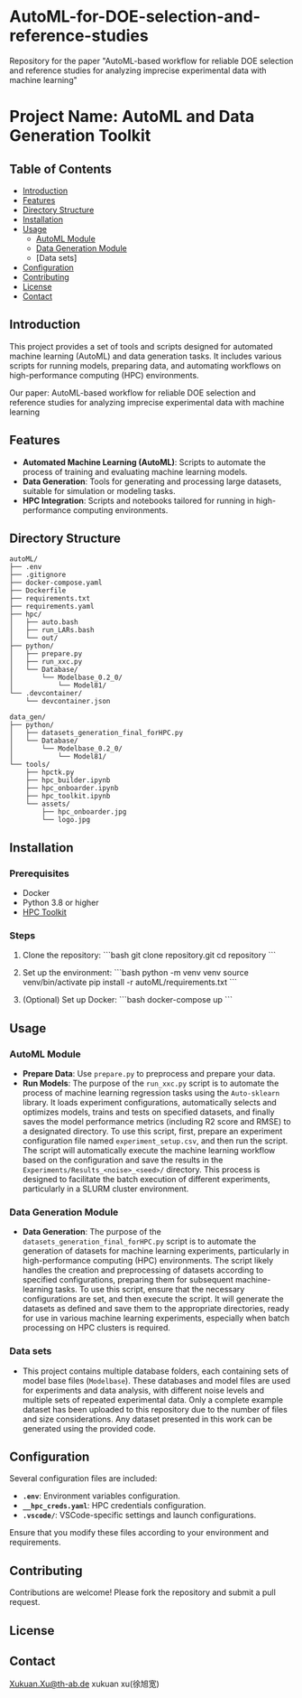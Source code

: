 # AutoML-for-DOE-selection-and-reference-studies
Repository for the paper "AutoML-based workflow for reliable DOE selection and reference studies for analyzing imprecise experimental data with machine learning"

# Project Name: AutoML and Data Generation Toolkit

## Table of Contents
- [Introduction](#introduction)
- [Features](#features)
- [Directory Structure](#directory-structure)
- [Installation](#installation)
- [Usage](#usage)
  - [AutoML Module](#automl-module)
  - [Data Generation Module](#data-generation-module)
  - [Data sets]
- [Configuration](#configuration)
- [Contributing](#contributing)
- [License](#license)
- [Contact](#contact)

## Introduction

This project provides a set of tools and scripts designed for automated machine learning (AutoML) and data generation tasks. It includes various scripts for running models, preparing data, and automating workflows on high-performance computing (HPC) environments.

Our paper: AutoML-based workflow for reliable DOE selection and reference studies for analyzing imprecise experimental data with machine learning
## Features

- **Automated Machine Learning (AutoML)**: Scripts to automate the process of training and evaluating machine learning models.
- **Data Generation**: Tools for generating and processing large datasets, suitable for simulation or modeling tasks.
- **HPC Integration**: Scripts and notebooks tailored for running in high-performance computing environments.

## Directory Structure

```
autoML/
├── .env
├── .gitignore
├── docker-compose.yaml
├── Dockerfile
├── requirements.txt
├── requirements.yaml
├── hpc/
│   ├── auto.bash
│   ├── run_LARs.bash
│   └── out/
├── python/
│   ├── prepare.py
│   ├── run_xxc.py
│   └── Database/
│       └── Modelbase_0.2_0/
│           └── Model81/
└── .devcontainer/
    └── devcontainer.json

data_gen/
├── python/
│   ├── datasets_generation_final_forHPC.py
│   └── Database/
│       └── Modelbase_0.2_0/
│           └── Model81/
└── tools/
    ├── hpctk.py
    ├── hpc_builder.ipynb
    ├── hpc_onboarder.ipynb
    ├── hpc_toolkit.ipynb
    └── assets/
        ├── hpc_onboarder.jpg
        └── logo.jpg
```

## Installation

### Prerequisites

- Docker
- Python 3.8 or higher
- [HPC Toolkit](#)

### Steps

1. Clone the repository:
   \`\`\`bash
   git clone repository.git
   cd repository
   \`\`\`

2. Set up the environment:
   \`\`\`bash
   python -m venv venv
   source venv/bin/activate
   pip install -r autoML/requirements.txt
   \`\`\`

3. (Optional) Set up Docker:
   \`\`\`bash
   docker-compose up
   \`\`\`

## Usage

### AutoML Module

- **Prepare Data**: Use `prepare.py` to preprocess and prepare your data.
- **Run Models**: The purpose of the `run_xxc.py` script is to automate the process of machine learning regression tasks using the `Auto-sklearn` library. It loads experiment configurations, automatically selects and optimizes models, trains and tests on specified datasets, and finally saves the model performance metrics (including R2 score and RMSE) to a designated directory. To use this script, first, prepare an experiment configuration file named `experiment_setup.csv`, and then run the script. The script will automatically execute the machine learning workflow based on the configuration and save the results in the `Experiments/Results_<noise>_<seed>/` directory. This process is designed to facilitate the batch execution of different experiments, particularly in a SLURM cluster environment.

### Data Generation Module

- **Data Generation**: The purpose of the `datasets_generation_final_forHPC.py` script is to automate the generation of datasets for machine learning experiments, particularly in high-performance computing (HPC) environments. The script likely handles the creation and preprocessing of datasets according to specified configurations, preparing them for subsequent machine-learning tasks. To use this script, ensure that the necessary configurations are set, and then execute the script. It will generate the datasets as defined and save them to the appropriate directories, ready for use in various machine learning experiments, especially when batch processing on HPC clusters is required.

### Data sets

- This project contains multiple database folders, each containing sets of model base files (`Modelbase`). These databases and model files are used for experiments and data analysis, with different noise levels and multiple sets of repeated experimental data. Only a complete example dataset has been uploaded to this repository due to the number of files and size considerations. Any dataset presented in this work can be generated using the provided code.

## Configuration

Several configuration files are included:

- **`.env`**: Environment variables configuration.
- **`__hpc_creds.yaml`**: HPC credentials configuration.
- **`.vscode/`**: VSCode-specific settings and launch configurations.

Ensure that you modify these files according to your environment and requirements.

## Contributing

Contributions are welcome! Please fork the repository and submit a pull request.

## License

## Contact
Xukuan.Xu@th-ab.de
xukuan xu(徐旭宽)
